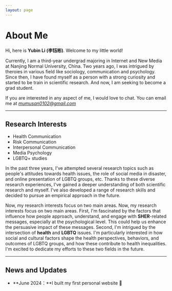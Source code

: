 ```yaml
---
layout: page
---
```


# About Me


Hi, here is **Yubin Li (李钰彬)**. Welcome to my little world!

Currently, I am a third-year undergrad majoring in Internet and New Media at Nanjing Normal University, China. Two years ago, I was intrigued by theroies in various field like sociology, communication and psychology. Since then, I have found myself as a person with a strong curiosity and started to be train in scientific research. And now, I am seeking to become a grad student. 

If you are interested in any aspect of me, I would love to chat. You can email me at *mumusan0102@gmail.com*

---

## Research Interests

- Health Communication
- Risk Communication
- Interpersonal Communication
- Media Psychology
- LGBTQ+ studies

In the past three years, I've attempted several research topics such as people's attitudes towards health issues, the role of social media in disaster, and online presentation of LGBTQ groups, etc. Thanks to these diverse research experiences, I've gained a deeper understanding of both scientific research and myself. I've also developed a range of research skills and decided to pursue an empirical approach in the future.

Now, my research interests focus on two main areas. Now, my research interests focus on two main areas. First, I'm fascinated by the factors that influence how people approach, understand, and engage with **SHER**-related messages, especially at the psychological level. This could help us enhance the persuasive impact of these messages. Second, I'm intrigued by the intersection of **health** and **LGBTQ** issues. I'm particularly interested in how social and cultural factors shape the health perspectives, behaviors, and outcomes of LGBTQ groups, and how these contribute to health inequalities. I'm excited to dedicate my efforts to these two fields in the future. 

---

## News and Updates

- **June 2024：**I built my first personal website 🎉

